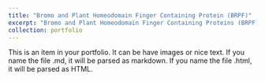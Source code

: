 ```yaml
---
title: "Bromo and Plant Homeodomain Finger Containing Protein (BRPF)"
excerpt: "Bromo and Plant Homeodomain Finger Containing Proteins (BRPF) are bromodomain family IV which play as scaffolding proteins and invoves in the regulation transcription and chromating regulation <br/><img src='/images/chromatin_RGB.png' width='500'>"
collection: portfolio
---
```


This is an item in your portfolio. It can be have images or nice text. If you name the file .md, it will be parsed as markdown. If you name the file .html, it will be parsed as HTML. 
